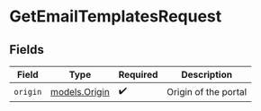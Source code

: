 # GetEmailTemplatesRequest


## Fields

| Field                                | Type                                 | Required                             | Description                          |
| ------------------------------------ | ------------------------------------ | ------------------------------------ | ------------------------------------ |
| `origin`                             | [models.Origin](../models/origin.md) | :heavy_check_mark:                   | Origin of the portal                 |